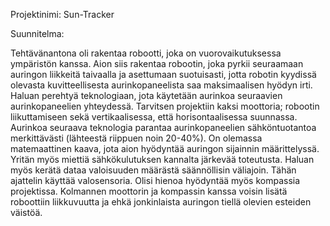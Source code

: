  
Projektinimi: Sun-Tracker

Suunnitelma:

Tehtävänantona oli rakentaa robootti, joka on vuorovaikutuksessa ympäristön kanssa. Aion siis rakentaa robootin, joka pyrkii  seuraamaan auringon liikkeitä taivaalla ja asettumaan suotuisasti, jotta robotin kyydissä olevasta kuvitteellisesta aurinkopaneelista saa maksimaalisen hyödyn irti.  Haluan perehtyä teknologiaan, jota käytetään aurinkoa seuraavien aurinkopaneelien yhteydessä. Tarvitsen projektiin kaksi moottoria; robootin liikuttamiseen sekä vertikaalisessa, että horisontaalisessa suunnassa. Aurinkoa seuraava teknologia parantaa aurinkopaneelien sähköntuotantoa merkittävästi (lähteestä riippuen noin 20-40%). On olemassa matemaattinen kaava, jota aion hyödyntää auringon sijainnin määrittelyssä. Yritän myös miettiä sähkökulutuksen kannalta järkevää toteutusta. Haluan myös kerätä dataa valoisuuden määrästä säännöllisin väliajoin. Tähän ajattelin käyttää valosensoria. Olisi hienoa hyödyntää myös kompassia projektissa. Kolmannen moottorin ja kompassin kanssa voisin lisätä roboottiin liikkuvuutta ja ehkä jonkinlaista auringon tiellä olevien esteiden väistöä.



